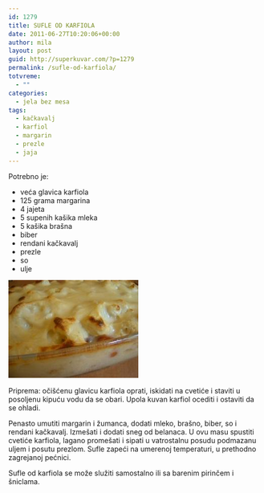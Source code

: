 ```yaml
---
id: 1279
title: SUFLE OD KARFIOLA
date: 2011-06-27T10:20:06+00:00
author: mila
layout: post
guid: http://superkuvar.com/?p=1279
permalink: /sufle-od-karfiola/
totvreme:
  - ""
categories:
  - jela bez mesa
tags:
  - kačkavalj
  - karfiol
  - margarin
  - prezle
  - jaja
---
```

Potrebno je:

  * veća glavica karfiola
  * 125 grama margarina
  * 4 jajeta
  * 5 supenih kašika mleka
  * 5 kašika brašna
  * biber
  * rendani kačkavalj
  * prezle
  * so
  * ulje

<img class="alignnone size-full wp-image-1285" title="karfiolsufle" src="/wp-content/uploads/2011/06/karfiolsufle1.jpg" alt="" width="259" height="195" /> 

Priprema: očišćenu glavicu karfiola oprati, iskidati na cvetiće i staviti u posoljenu kipuću vodu da se obari. Upola kuvan karfiol ocediti i ostaviti da se ohladi.

Penasto umutiti margarin i žumanca, dodati mleko, brašno, biber, so i rendani kačkavalj. Izmešati i dodati sneg od belanaca. U ovu masu spustiti cvetiće karfiola, lagano promešati i sipati u vatrostalnu posudu podmazanu uljem i posutu prezlom. Sufle zapeći na umerenoj temperaturi, u prethodno zagrejanoj pećnici.

Sufle od karfiola se može služiti samostalno ili sa barenim pirinčem i šniclama.